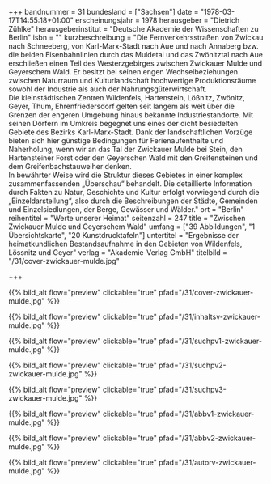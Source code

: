 +++
bandnummer = 31
bundesland = ["Sachsen"]
date = "1978-03-17T14:55:18+01:00"
erscheinungsjahr = 1978
herausgeber = "Dietrich Zühlke"
herausgeberinstitut = "Deutsche Akademie der Wissenschaften zu Berlin"
isbn = ""
kurzbeschreibung = "Die Fernverkehrsstraßen von Zwickau nach Schneeberg, von Karl-Marx-Stadt nach Aue und nach Annaberg bzw. die beiden Eisenbahnlinien durch das Muldetal und das Zwönitztal nach Aue erschließen einen Teil des Westerzgebirges zwischen Zwickauer Mulde und Geyerschem Wald. Er besitzt bei seinen engen Wechselbeziehungen zwischen Naturraum und Kulturlandschaft hochwertige Produktionsräume sowohl der Industrie als auch der Nahrungsgüterwirtschaft.  <br>  Die kleinstädtischen Zentren Wildenfels, Hartenstein, Lößnitz, Zwönitz, Geyer, Thum, Ehrenfriedersdorf gelten seit langem als weit über die Grenzen der engeren Umgebung hinaus bekannte Industriestandorte. Mit seinen Dörfern im Umkreis begegnet uns eines der dicht besiedelten Gebiete des Bezirks Karl-Marx-Stadt. Dank der landschaftlichen Vorzüge bieten sich hier günstige Bedingungen für Ferienaufenthalte und Naherholung, wenn wir an das Tal der Zwickauer Mulde bei Stein, den Hartensteiner Forst oder den Geyerschen Wald mit den Greifensteinen und dem Greifenbachstauweiher denken.  <br> In bewährter Weise wird die Struktur dieses Gebietes in einer komplex zusammenfassenden „Überschau“ behandelt. Die detaillierte Information durch Fakten zu Natur, Geschichte und Kultur erfolgt vorwiegend durch die „Einzeldarstellung“, also durch die Beschreibungen der Städte, Gemeinden und Einzelsiedlungen, der Berge, Gewässer und Wälder."
ort = "Berlin"
reihentitel = "Werte unserer Heimat"
seitenzahl = 247
title = "Zwischen Zwickauer Mulde und Geyerschem Wald"
umfang = ["39 Abbildungen", "1 Übersichtskarte", "20 Kunstdrucktafeln"]
untertitel = "Ergebnisse der heimatkundlichen Bestandsaufnahme in den Gebieten von Wildenfels, Lössnitz und Geyer"
verlag = "Akademie-Verlag GmbH"
titelbild = "/31/cover-zwickauer-mulde.jpg"

+++

{{% bild_alt flow="preview" clickable="true" pfad="/31/cover-zwickauer-mulde.jpg"   %}}

{{% bild_alt flow="preview" clickable="true" pfad="/31/inhaltsv-zwickauer-mulde.jpg"   %}}

{{% bild_alt flow="preview" clickable="true" pfad="/31/suchpv1-zwickauer-mulde.jpg"   %}}

{{% bild_alt flow="preview" clickable="true" pfad="/31/suchpv2-zwickauer-mulde.jpg"   %}}

{{% bild_alt flow="preview" clickable="true" pfad="/31/suchpv3-zwickauer-mulde.jpg"   %}}

{{% bild_alt flow="preview" clickable="true" pfad="/31/abbv1-zwickauer-mulde.jpg"   %}}

{{% bild_alt flow="preview" clickable="true" pfad="/31/abbv2-zwickauer-mulde.jpg"   %}}

{{% bild_alt flow="preview" clickable="true" pfad="/31/autorv-zwickauer-mulde.jpg"   %}}
